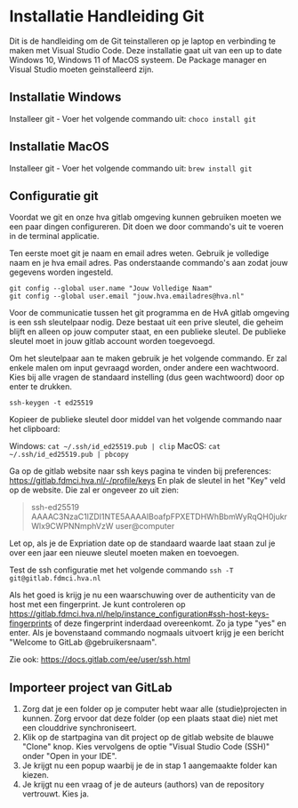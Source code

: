 # Installatie Handleiding Git

Dit is de handleiding om de Git teinstalleren op je laptop 
en verbinding te maken met Visual Studio Code.
Deze installatie gaat uit van een up to date Windows 10, Windows 11 of MacOS systeem.
De Package manager en Visual Studio moeten geinstalleerd zijn.

## Installatie Windows

Installeer git
    - Voer het volgende commando uit:
    ```choco install git```

## Installatie MacOS


Installeer git
    - Voer het volgende commando uit:
    ```brew install git```

## Configuratie git

Voordat we git en onze hva gitlab omgeving kunnen gebruiken moeten we een paar dingen configureren. Dit doen we door commando's uit te voeren in de terminal applicatie.

Ten eerste moet git je naam en email adres weten. Gebruik je volledige naam en je hva email adres. Pas onderstaande commando's aan zodat jouw gegevens worden ingesteld.

```git config --global user.name "Jouw Volledige Naam"```\
```git config --global user.email "jouw.hva.emailadres@hva.nl"```

Voor de communicatie tussen het git programma en de HvA gitlab omgeving is een ssh sleutelpaar nodig. Deze bestaat uit een prive sleutel, die geheim blijft en alleen op jouw computer staat, en een publieke sleutel. De publieke sleutel moet in jouw gitlab account worden toegevoegd.

Om het sleutelpaar aan te maken gebruik je het volgende commando. Er zal enkele malen om input gevraagd worden, onder andere een wachtwoord. Kies bij alle vragen de standaard instelling (dus geen wachtwoord) door op enter te drukken.

```ssh-keygen -t ed25519```

Kopieer de publieke sleutel door middel van het volgende commando naar het clipboard:

Windows: ```cat ~/.ssh/id_ed25519.pub | clip```
MacOS: ```cat ~/.ssh/id_ed25519.pub | pbcopy```

Ga op de gitlab website naar ssh keys pagina te vinden bij preferences: https://gitlab.fdmci.hva.nl/-/profile/keys
En plak de sleutel in het "Key" veld op de website. Die zal er ongeveer zo uit zien:

> ssh-ed25519 AAAAC3NzaC1lZDI1NTE5AAAAIBoafpFPXETDHWhBbmWyRqQH0jukrWlx9CWPNNmphVzW user@computer

Let op, als je de Expriation date op de standaard waarde laat staan zul je over een jaar een nieuwe sleutel moeten maken en toevoegen.

Test de ssh configuratie met het volgende commando ```ssh -T git@gitlab.fdmci.hva.nl```

Als het goed is krijg je nu een waarschuwing over de authenticity van de host met een fingerprint. Je kunt controleren op https://gitlab.fdmci.hva.nl/help/instance_configuration#ssh-host-keys-fingerprints of deze fingerprint inderdaad overeenkomt. Zo ja type "yes" en enter. Als je bovenstaand commando nogmaals uitvoert krijg je een bericht "Welcome to GitLab @gebruikersnaam".

Zie ook: https://docs.gitlab.com/ee/user/ssh.html

## Importeer project van GitLab

1. Zorg dat je een folder op je computer hebt waar alle (studie)projecten in kunnen. Zorg ervoor dat deze folder (op een plaats staat die) niet met een clouddrive synchroniseert.
2. Klik op de startpagina van dit project op de gitlab website de blauwe "Clone" knop. Kies vervolgens de optie "Visual Studio Code (SSH)" onder "Open in your IDE".
3. Je krijgt nu een popup waarbij je de in stap 1 aangemaakte folder kan kiezen.
4. Je krijgt nu een vraag of je de auteurs (authors) van de repository vertrouwt. Kies ja.

